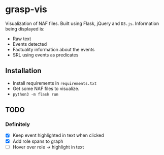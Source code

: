 # grasp-vis
Visualization of NAF files. Built using Flask, jQuery and `D3.js`.
Information being displayed is:
- Raw text
- Events detected
- Factuality information about the events
- SRL using events as predicates

## Installation
- Install requirements in `requirements.txt`
- Get some NAF files to visualize.
- `python3 -m flask run`

## TODO
### Definitely
- [x] Keep event highlighted in text when clicked
- [x] Add role spans to graph
- [ ] Hover over role -> highlight in text
